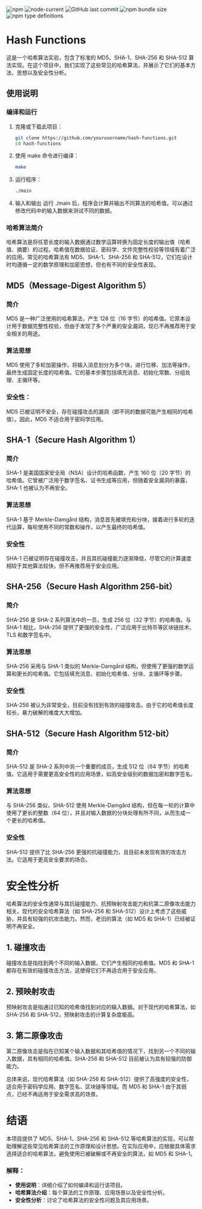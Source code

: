 ![npm](https://img.shields.io/npm/v/react-moralis)
![node-current](https://img.shields.io/node/v/react-moralis)
![GitHub last commit](https://img.shields.io/github/last-commit/MoralisWeb3/react-moralis)
![npm bundle size](https://img.shields.io/bundlephobia/minzip/react-moralis)
![npm type definitions](https://img.shields.io/npm/types/react-moralis)

# Hash Functions

这是一个哈希算法实验，包含了标准的 MD5、SHA-1、SHA-256 和 SHA-512 算法实现。在这个项目中，我们实现了这些常见的哈希算法，并展示了它们的基本方法、思想以及安全性分析。

## 使用说明

### 编译和运行

1. 克隆或下载此项目：
   ```bash
   git clone https://github.com/yourusername/hash-functions.git
   cd hash-functions

2. 使用 make 命令进行编译：

   ```bash
   make

3. 运行程序：
   ```bash
   ./main

4. 输入和输出
   运行 ./main 后，程序会计算并输出不同算法的哈希值。可以通过修改代码中的输入数据来测试不同的数据。

### 哈希算法简介
   哈希算法是将任意长度的输入数据通过数学运算转换为固定长度的输出值（哈希值、摘要）的过程。哈希值在数据验证、密码学、文件完整性校验等领域有着广泛的应用。常见的哈希算法有 MD5、SHA-1、SHA-256 和 SHA-512，它们在设计时均遵循一定的数学原理和加密思想，但也有不同的安全性表现。

## MD5（Message-Digest Algorithm 5）
### 简介
   MD5 是一种广泛使用的哈希算法，产生 128 位（16 字节）的哈希值。它原本设计用于数据完整性校验，但由于发现了多个严重的安全漏洞，现已不再推荐用于安全相关的用途。

### 算法思想
   MD5 使用了多轮加密操作，将输入消息划分为多个块，进行位移、加法等操作，最终生成固定长度的哈希值。它的基本步骤包括填充消息、初始化常数、分组处理、主循环等。

### 安全性：
   MD5 已被证明不安全，存在碰撞攻击的漏洞（即不同的数据可能产生相同的哈希值）。因此，MD5 不适合用于密码学应用。

## SHA-1（Secure Hash Algorithm 1）
### 简介
SHA-1 是美国国家安全局（NSA）设计的哈希函数，产生 160 位（20 字节）的哈希值。它曾被广泛用于数字签名、证书生成等应用，但随着安全漏洞的暴露，SHA-1 也被认为不再安全。
### 算法思想
SHA-1 基于 Merkle-Damgård 结构，消息首先被填充和分块，接着进行多轮的迭代运算，每轮使用不同的常数和操作，以产生最终的哈希值。
### 安全性
SHA-1 已被证明存在碰撞攻击，并且其抗碰撞能力逐渐降低，尽管它的计算速度相较于其他算法较快，但不再推荐用于安全应用。


## SHA-256（Secure Hash Algorithm 256-bit）
### 简介
SHA-256 是 SHA-2 系列算法中的一员，生成 256 位（32 字节）的哈希值。与 SHA-1 相比，SHA-256 提供了更强的安全性，广泛应用于比特币等区块链技术、TLS 和数字签名中。
### 算法思想
SHA-256 采用与 SHA-1 类似的 Merkle-Damgård 结构，但使用了更强的数学运算和更长的哈希值。它包括填充消息、初始化哈希值、分块、主循环等步骤。
### 安全性
SHA-256 被认为非常安全，目前没有找到有效的碰撞攻击。由于它的哈希值长度较长，暴力破解的难度大大增加。

## SHA-512（Secure Hash Algorithm 512-bit）
### 简介
SHA-512 是 SHA-2 系列中另一个重要的成员，生成 512 位（64 字节）的哈希值。它适用于需要更高安全性的应用场景，如高安全级别的数据加密和数字签名。
### 算法思想
与 SHA-256 类似，SHA-512 使用 Merkle-Damgård 结构，但在每一轮的计算中使用了更长的整数（64 位），并且对输入数据的分块处理有所不同，从而生成一个更长的哈希值。
### 安全性
SHA-512 提供了比 SHA-256 更强的抗碰撞能力，且目前未发现有效的攻击方法。它适用于更高安全要求的场合。

# 安全性分析
哈希算法的安全性通常与其抗碰撞能力、抗预映射攻击能力和抗第二原像攻击能力相关。现代的安全哈希算法（如 SHA-256 和 SHA-512）设计上考虑了这些威胁，并具有较强的抗攻击能力。然而，老旧的算法（如 MD5 和 SHA-1）已经被证明不再安全。

## 1. 碰撞攻击
碰撞攻击是指找到两个不同的输入数据，它们产生相同的哈希值。MD5 和 SHA-1 都存在有效的碰撞攻击方法，这使得它们不再适合用于安全应用。

## 2. 预映射攻击
预映射攻击是指通过已知的哈希值找到对应的输入数据。对于现代的哈希算法，如 SHA-256 和 SHA-512，预映射攻击的计算复杂度极高。

## 3. 第二原像攻击
第二原像攻击是指在已知某个输入数据和其哈希值的情况下，找到另一个不同的输入数据，具有相同的哈希值。SHA-256 和 SHA-512 目前被认为具有较强的防御能力。

总体来说，现代哈希算法（如 SHA-256 和 SHA-512）提供了高强度的安全性，适合用于密码学应用、数字签名、区块链等领域。而 MD5 和 SHA-1 由于其弱点，已经不再适用于安全需求高的场景。

# 结语
本项目提供了 MD5、SHA-1、SHA-256 和 SHA-512 等哈希算法的实现，可以帮助理解这些常见哈希算法的工作原理和设计思想。在实际应用中，应根据具体需求选择适合的哈希算法，避免使用已被破解或不再安全的算法，如 MD5 和 SHA-1。


### 解释：
- **使用说明**：详细介绍了如何编译和运行该项目。
- **哈希算法介绍**：每个算法的工作原理、应用场景以及安全性分析。
- **安全性分析**：讨论了哈希算法的安全性问题及其应用场景。
